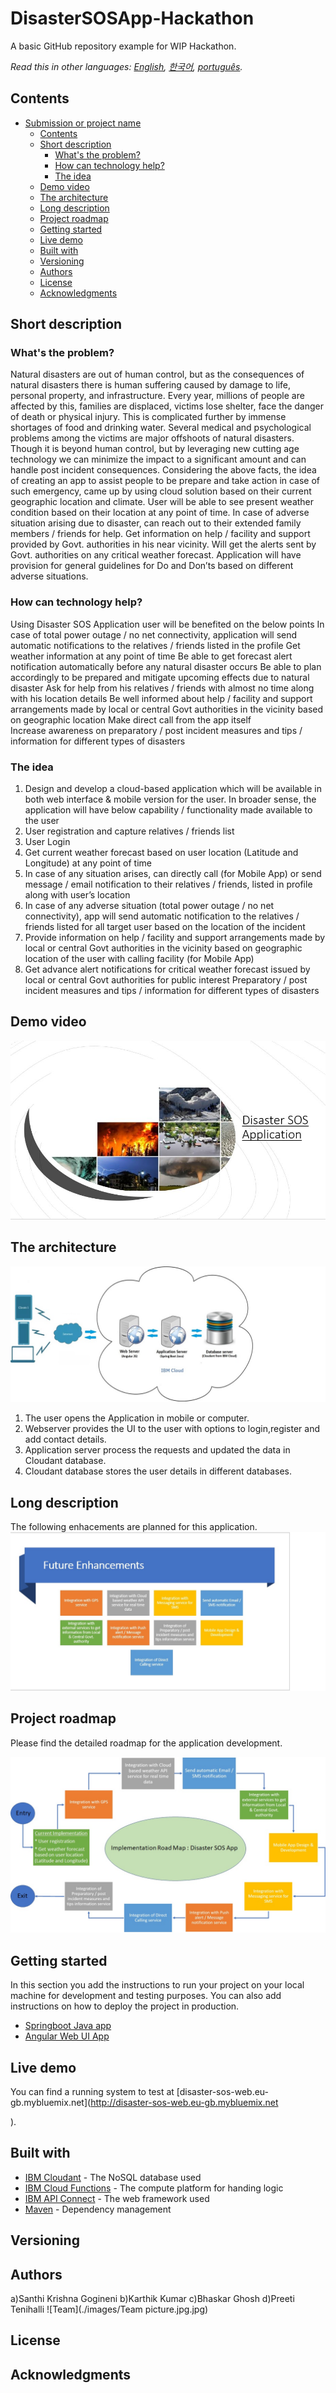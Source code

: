 # DisasterSOSApp-Hackathon



A basic GitHub repository example for WIP Hackathon.



_Read this in other languages: [English](README.md), [한국어](./docs/README.ko.md), [português](./docs/README.pt_br.md)._

## Contents

- [Submission or project name](#submission-or-project-name)
  - [Contents](#contents)
  - [Short description](#short-description)
    - [What's the problem?](#whats-the-problem)
    - [How can technology help?](#how-can-technology-help)
    - [The idea](#the-idea)
  - [Demo video](#demo-video)
  - [The architecture](#the-architecture)
  - [Long description](#long-description)
  - [Project roadmap](#project-roadmap)
  - [Getting started](#getting-started)
  - [Live demo](#live-demo)
  - [Built with](#built-with)
  - [Versioning](#versioning)
  - [Authors](#authors)
  - [License](#license)
  - [Acknowledgments](#acknowledgments)

## Short description

### What's the problem?

Natural disasters are out of human control, but as the consequences of natural disasters there is human suffering caused by damage to life, personal property, and infrastructure. Every year, millions of people are affected by this, families are displaced, victims lose shelter, face the danger of death or physical injury. This is complicated further by immense shortages of food and drinking water. Several medical and psychological problems among the victims are major offshoots of natural disasters. Though it is beyond human control, but by leveraging new cutting age technology we can minimize the impact to a significant amount and can handle post incident consequences. 
Considering the above facts, the idea of creating an app to assist people to be prepare and take action in case of such emergency, came up by using cloud solution based on their current geographic location and climate.
User will be able to see present weather condition based on their location at any point of time. In case of adverse situation arising due to disaster, can reach out to their extended family members / friends for help. Get information on help / facility and support provided by Govt. authorities in his near vicinity. Will get the alerts sent by Govt. authorities on any critical weather forecast. Application will have provision for general guidelines for Do and Don’ts based on different adverse situations.



### How can technology help?
Using Disaster SOS Application user will be benefited on the below points
    In case of total power outage / no net connectivity, application will send automatic notifications to the relatives / friends listed in the  profile
    Get weather information at any point of time
    Be able to get forecast alert notification automatically before any natural disaster occurs
    Be able to plan accordingly to be prepared and mitigate upcoming effects due to natural disaster
    Ask for help from his relatives / friends with almost no time along with his location details
    Be well informed about help / facility and support arrangements made by local or central Govt authorities in the vicinity based on geographic location
    Make direct call from the app itself  
    Increase awareness on preparatory / post incident measures and tips / information for different types of disasters
    



### The idea

1) Design and develop a cloud-based application which will be available in both web interface & mobile version for the user. In broader sense, the application will have below capability / functionality made available to the user
2) User registration and capture relatives / friends list
3) User Login
4) Get current weather forecast based on user location (Latitude and Longitude) at any point of time
5) In case of any situation arises, can directly call (for Mobile App) or send message / email notification to their relatives / friends, listed in profile along with user’s location
6) In case of any adverse situation (total power outage / no net connectivity), app will send automatic notification to the relatives / friends listed for all target user based on the location of the incident
7) Provide information on help / facility and support arrangements made by local or central Govt authorities in the vicinity based on geographic location of the user with calling facility (for Mobile App)
8) Get advance alert notifications for critical weather forecast issued by local or central Govt authorities for public interest
Preparatory / post incident measures and tips / information for different types of disasters



## Demo video

[![Watch the video](https://github.com/karthikk8/DisasterSOSApp-Hackathon/blob/main/images/Homepage.JPG)](https://youtu.be/bicJ-Zh0hLQ)

## The architecture

![Video transcription/translation app](https://github.com/karthikk8/DisasterSOSApp-Hackathon/blob/main/images/Architecture%20diagram.jpg)

1. The user opens the Application in mobile or computer.
2. Webserver provides the UI to the user with options to login,register and add contact details.
3. Application server process the requests and updated the data in Cloudant database.
4. Cloudant database stores the user details in different databases.

## Long description

The following enhacements are planned for this application.
![Enhancements](https://github.com/karthikk8/DisasterSOSApp-Hackathon/blob/main/images/Enhancements.jpg)

## Project roadmap

Please find the detailed roadmap for the application development.

![Roadmap](./images/roadmap.jpg)

## Getting started

In this section you add the instructions to run your project on your local machine for development and testing purposes. You can also add instructions on how to deploy the project in production.

- [Springboot Java app](./SpringBootAppServercode/java-spring-app-smopa-2021-06-15/)
- [Angular Web UI App](./sample-angular-app/)


## Live demo

You can find a running system to test at [disaster-sos-web.eu-gb.mybluemix.net](http://disaster-sos-web.eu-gb.mybluemix.net

).

## Built with

- [IBM Cloudant](https://cloud.ibm.com/catalog?search=cloudant#search_results) - The NoSQL database used
- [IBM Cloud Functions](https://cloud.ibm.com/catalog?search=cloud%20functions#search_results) - The compute platform for handing logic
- [IBM API Connect](https://cloud.ibm.com/catalog?search=api%20connect#search_results) - The web framework used
- [Maven](https://maven.apache.org/) - Dependency management



## Versioning



## Authors

a)Santhi Krishna Gogineni
b)Karthik Kumar
c)Bhaskar Ghosh
d)Preeti Tenihalli
![Team](./images/Team picture.jpg.jpg)


## License



## Acknowledgments


